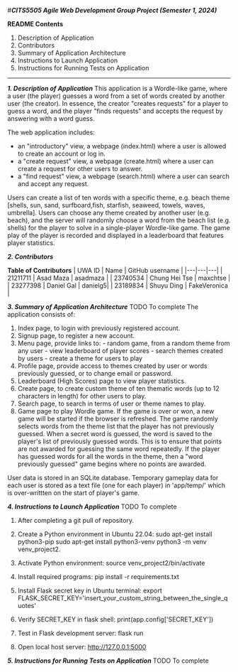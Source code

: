 #***CITS5505 Agile Web Development Group Project (Semester 1, 2024)***

**README Contents**
1. Description of Application
2. Contributors
3. Summary of Application Architecture
4. Instructions to Launch Application
5. Instructions for Running Tests on Application
---

***1. Description of Application***
This application is a Wordle-like game, where a user (the player) guesses a word from a set of words created by another user (the creator). In essence, the creator "creates requests" for a player to guess a word, and the player "finds requests" and accepts the request by answering with a word guess.

The web application includes:
- an "introductory" view, a webpage (index.html) where a user is allowed to create an account or log in.
- a "create request" view, a webpage (create.html) where a user can create a request for other users to answer.
- a "find request" view, a webpage (search.html) where a user can search and accept any request. 

Users can create a list of ten words with a specific theme, e.g. beach theme [shells, sun, sand, surfboard,fish, starfish, seaweed, towels, waves, umbrella]. Users can choose any theme created by another user (e.g. beach), and the server will randomly choose a word from the beach list (e.g. shells) for the player to solve in a single-player Wordle-like game. The game play of the player is recorded and displayed in a leaderboard that features player statistics. 


***2. Contributors***

**Table of Contributors**
| UWA ID | Name | GitHub username |
|---|---|---|
| 21211711 | Asad Maza | asadmaza |
| 23740534 | Chung Hei Tse | maxchtse |
| 23277398 | Daniel Gal | danielg5|
| 23189834 | Shuyu Ding | FakeVeronica |


***3. Summary of Application Architecture***
TODO To complete
The application consists of:
1. Index page, to login with previously registered account.
2. Signup page, to register a new account.
3. Menu page, provide links to: 
       - random game, from a random theme from any user
       - view leaderboard of player scores
       - search themes created by users
       - create a theme for users to play
4. Profile page, provide access to themes created by user or words previously guessed, or to change email or password. 
5. Leaderboard (High Scores) page to view player statistics.
6. Create page, to create custom theme of ten thematic words (up to 12 characters in length) for other users to play.
7. Search page, to search in terms of user or theme names to play.
8. Game page to play Wordle game. If the game is over or won, a new game will be started if the browser is refreshed. The game randomly selects words from the theme list that the player has not previously guessed. When a secret word is guessed, the word is saved to the player's list of previously guessed words. This is to ensure that points are not awarded for guessing the same word repeatedly. If the player has guessed words for all the words in the theme, then a "word previously guessed" game begins where no points are awarded.

User data is stored in an SQLite database. Temporary gameplay data for each user is stored as a text file (one for each player) in 'app/temp/' which is over-writtten on the start of player's game.


***4. Instructions to Launch Application***
TODO To complete
1. After completing a git pull of repository. 

2. Create a Python environment in Ubuntu 22.04: 
sudo apt-get install python3-pip
sudo apt-get install python3-venv
python3 -m venv venv_project2. 

3. Activate Python environment: 
source venv_project2/bin/activate

4. Install required programs:
pip install -r requirements.txt

5. Install Flask secret key in Ubuntu terminal:
export FLASK_SECRET_KEY='insert_your_custom_string_between_the_single_quotes'

6. Verify SECRET_KEY in flask shell:
print(app.config['SECRET_KEY'])

7. Test in Flask development server:
flask run

8. Open local host server:
http://127.0.0.1:5000


***5. Instructions for Running Tests on Application***
TODO To complete
